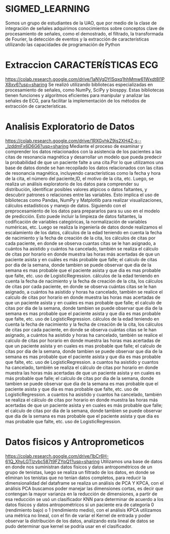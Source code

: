 # SIGMED_LEARNING
Somos un grupo de estudiantes de la UAO, que por medio de la clase de integración de señales adquirimos conocimientos sobre conceptos clave de procesamiento de señales, como el demostrado, el filtrado, la transformada de Fourier, la detección de eventos y la extracción de características utilizando las capacidades de programación de Python

# Extraccion CARACTERÍSTICAS ECG 
https://colab.research.google.com/drive/1aNVgDYISqxq1hhMmw61Wxdt8l1PX8xv6?usp=sharing
Se realizó utilizando bibliotecas especializadas en procesamiento de señales, como NumPy, SciPy y biosppy. Estas bibliotecas tienen funciones y algoritmos eficientes para manipular y analizar las señales de ECG, para facilitar la implementación de los métodos de extracción de características.

# Analisis Exploratorio de Datos
https://colab.research.google.com/drive/1RXGvhkZ9is2XH4Z-s--_IzddmFx6D6G6?usp=sharing
Mediante el proceso de examinar y comprender los datos relacionados con la asistencia de los pacientes a las citas de resonancia magnética y desarrollar un modelo que pueda predecir la probabilidad de que un paciente falte a una cita.Por lo que utilizamos una base de datos donde se han recopilado los datos relacionados con las citas de resonancia magnética, incluyendo características como la fecha y hora de la cita, el número del paciente,ID, el motivo de la cita, etc. Luego, se realiza un análisis exploratorio de los datos para comprender su distribución, identificar posibles valores atípicos o datos faltantes, y descubrir patrones o relaciones entre las variables. Esto implica el uso de bibliotecas como Pandas, NumPy y Matplotlib para realizar visualizaciones, cálculos estadísticos y manejo de datos. Siguiendo con el preprocesamiento de los datos para prepararlos para su uso en el modelo de predicción. Esto puede incluir la limpieza de datos faltantes, la codificación de variables categóricas, la normalización de variables numéricas, etc. Luego se realiza la ingeniería de datos donde realizamos el escalamiento de los datos, cálculos de la edad teniendo en cuenta la fecha de nacimiento y la fecha de creación de la cita, los cálculos de citas por cada paciente, en donde se observa cuantas citas se le han asignado, a cuántos ha asistido y cuántos ha cancelado, también se realiza el cálculo de citas por horario en donde muestra las horas más acertadas de que un paciente asista y en cuáles es más probable que falle; el calculo de citas por dia de la semana, donde tambien se puede observar que dia de la semana es mas probable que el paciente asista y que dia es mas probable que falte, etc. uso de LogisticRegression. cálculos de la edad teniendo en cuenta la fecha de nacimiento y la fecha de creación de la cita, los cálculos de citas por cada paciente, en donde se observa cuántas citas se le han asignado, a cuántos ha asistido y horas ha cancelado, también se realice el calculo de citas por horario en donde muestra las horas mas acertadas de que un paciente asista y en cuales es mas probable que falle; el calculo de citas por dia de la semana, donde tambien se puede observar que dia de la semana es mas probable que el paciente asista y que dia es mas probable que falte, etc. uso de LogisticRegression. cálculos de la edad teniendo en cuenta la fecha de nacimiento y la fecha de creación de la cita, los cálculos de citas por cada paciente, en donde se observa cuántas citas se le han asignado, a cuántos ha asistido y horas ha cancelado, también se realice el calculo de citas por horario en donde muestra las horas mas acertadas de que un paciente asista y en cuales es mas probable que falle; el calculo de citas por dia de la semana, donde tambien se puede observar que dia de la semana es mas probable que el paciente asista y que dia es mas probable que falte, etc. uso de LogisticRegression. a cuantos ha asistido y cuantos ha cancelado, también se realiza el cálculo de citas por horario en donde muestra las horas más acertadas de que un paciente asista y en cuales es más probable que falle; el calculo de citas por dia de la semana, donde tambien se puede observar que dia de la semana es mas probable que el paciente asista y que dia es mas probable que falte, etc. uso de LogisticRegression. a cuantos ha asistido y cuantos ha cancelado, también se realiza el cálculo de citas por horario en donde muestra las horas más acertadas de que un paciente asista y en cuales es más probable que falle; el calculo de citas por dia de la semana, donde tambien se puede observar que dia de la semana es mas probable que el paciente asista y que dia es mas probable que falte, etc. uso de LogisticRegression.

# Datos fisicos y Antroprometicos
https://colab.research.google.com/drive/1bCr6H-61Q_XhyLGTIzvbc587t9FZYpQ1?usp=sharing
Utilizamos una base de datos en donde nos suministran datos físicos y datos antropométricos de un grupo de tenistas, luego se realiza un filtrado de los datos, en donde se eliminan los tenistas que no tenían datos completos, para reducir la dimensionalidad del dataframe se realiza un análisis de PCA Y KPCA, con el análisis PCA buscamos poder manejar las dimensiones cortas, es decir que contengan la mayor varianza en la reducción de dimensiones, a partir de esa reducción se usó un clasificador KNN para determinar de acuerdo a los datos físicos y datos antropométricos si un paciente era de categoría 0 (rendimiento bajo) o 1 (rendimiento medio), con el análisis KPCA utilizamos una métrica no lineal, con el fin de variar el Kernel de entrada y poder observar la distribución de los datos, analizando esta lineal de datos se pudo determinar que kernel se podría usar en el clasificador.
